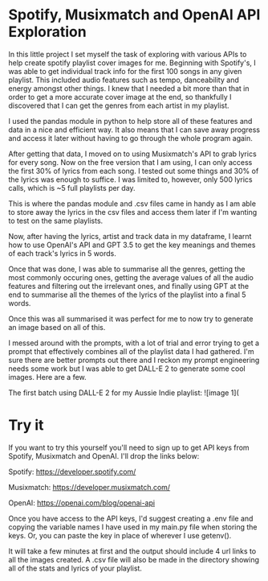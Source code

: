 # Spotify, Musixmatch and OpenAI API Exploration

In this little project I set myself the task of exploring with various APIs to help create spotify playlist cover images for me.
Beginning with Spotify's, I was able to get individual track info for the first 100 songs in any given playlist. This included audio features such as tempo, danceability and energy amongst other things.
I knew that I needed a bit more than that in order to get a more accurate cover image at the end, so thankfully I discovered that I can get the genres from each artist in my playlist.

I used the pandas module in python to help store all of these features and data in a nice and efficient way. It also means that I can save away progress and access it later without having to go through the whole program again.

After getting that data, I moved on to using Musixmatch's API to grab lyrics for every song. Now on the free version that I am using, I can only access the first 30% of lyrics from each song.
I tested out some things and 30% of the lyrics was enough to suffice. I was limited to, however, only 500 lyrics calls, which is ~5 full playlists per day.

This is where the pandas module and .csv files came in handy as I am able to store away the lyrics in the csv files and access them later if I'm wanting to test on the same playlists.

Now, after having the lyrics, artist and track data in my dataframe, I learnt how to use OpenAI's API and GPT 3.5 to get the key meanings and themes of each track's lyrics in 5 words.

Once that was done, I was able to summarise all the genres, getting the most commonly occuring ones, getting the average values of all the audio features and filtering out the irrelevant ones, and finally using GPT at the end to summarise all the themes of the lyrics of the playlist into a final 5 words.

Once this was all summarised it was perfect for me to now try to generate an image based on all of this. 

I messed around with the prompts, with a lot of trial and error trying to get a prompt that effectively combines all of the playlist data I had gathered. I'm sure there are better prompts out there and I reckon my prompt engineering needs some work but I was able to get DALL-E 2 to generate some cool images. Here are a few.

The first batch using DALL-E 2 for my Aussie Indie playlist:
![image 1](

# Try it

If you want to try this yourself you'll need to sign up to get API keys from Spotify, Musixmatch and OpenAI.
I'll drop the links below:

Spotify: https://developer.spotify.com/

Musixmatch: https://developer.musixmatch.com/

OpenAI: https://openai.com/blog/openai-api

Once you have access to the API keys, I'd suggest creating a .env file and copying the variable names I have used in my main.py file when storing the keys.
Or, you can paste the key in place of wherever I use getenv().

It will take a few minutes at first and the output should include 4 url links to all the images created. A .csv file will also be made in the directory showing all of the stats and lyrics of your playlist.
